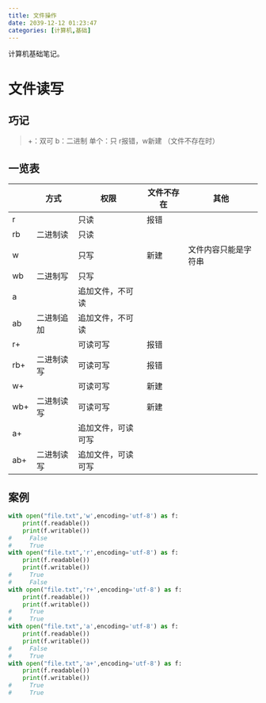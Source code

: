 ```yaml
---
title: 文件操作
date: 2039-12-12 01:23:47
categories: [计算机,基础]
---
```

计算机基础笔记。
<!-- more -->
# 文件读写
## 巧记

> +：双可
> b：二进制
> 单个：只
> r报错，w新建 （文件不存在时）

## 一览表

|      | 方式       | 权限               | 文件不存在 | 其他                 |
| ---- | ---------- | ------------------ | ---------- | -------------------- |
| r    |            | 只读               | 报错       |                      |
| rb   | 二进制读   | 只读               |            |                      |
| w    |            | 只写               | 新建       | 文件内容只能是字符串 |
| wb   | 二进制写   | 只写               |            |                      |
| a    |            | 追加文件，不可读   |            |                      |
| ab   | 二进制追加 | 追加文件，不可读   |            |                      |
| r+   |            | 可读可写           | 报错       |                      |
| rb+  | 二进制读写 | 可读可写           | 报错       |                      |
| w+   |            | 可读可写           | 新建       |                      |
| wb+  | 二进制读写 | 可读可写           | 新建       |                      |
| a+   |            | 追加文件，可读可写 |            |                      |
| ab+  | 二进制读写 | 追加文件，可读可写 |            |                      |

## 案例

```python
with open("file.txt",'w',encoding='utf-8') as f:
    print(f.readable())
    print(f.writable())
#     False
#     True
with open("file.txt",'r',encoding='utf-8') as f:
    print(f.readable())
    print(f.writable())
#     True
#     False
with open("file.txt",'r+',encoding='utf-8') as f:
    print(f.readable())
    print(f.writable())
#     True
#     True
with open("file.txt",'a',encoding='utf-8') as f:
    print(f.readable())
    print(f.writable())
#     False
#     True
with open("file.txt",'a+',encoding='utf-8') as f:
    print(f.readable())
    print(f.writable())
#     True
#     True
```